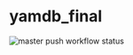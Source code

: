 # yamdb_final
![master push workflow status](https://github.com/tWoAlex/yamdb_final/actions/workflows/yamdb_workflow.yml/badge.svg?branch=master)